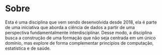 # Sobre

Esta é uma disciplina que vem sendo desenvolvida desde 2018, ela é parte de uma iniciativa que aborda a ciência de dados a partir de uma perspectiva fundamentalmente interdisciplinar. Desse modo, a disciplina busca a construção de uma formação que não seja centrada em um único domínio, mas explore de forma complementar princípios de computação, estatística e de saúde.